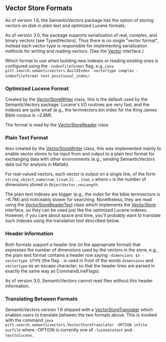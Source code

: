 ## Vector Store Formats ##

As of version 1.6, the SemanticVectors package has the option of storing vectors on disk in plain text and optimized Lucene formats.

As of version 3.0, the package supports serialization of real, complex, and binary vectors (see TypedVectors). Thus there is no single "vector format", instead each vector type is responsible for implementing serialization methods for writing and reading vectors. (See the [Vector](https://code.google.com/p/semanticvectors/source/browse/trunk/src/pitt/search/semanticvectors/vectors/Vector.java) interface.)

Which format to use when building new indexes or reading existing ones is configured using the `-indexfileformat` flag, e.g.,`java pitt.search.semanticvectors.BuildIndex -vectortype complex -indexfileformat text positional_index/`.

### Optimized Lucene Format ###

Created by the [VectorStoreWriter](http://semanticvectors.googlecode.com/svn/javadoc/latest-stable/pitt/search/semanticvectors/VectorStoreWriter.html) class, this is the default used by the SemanticVectors package. Lucene's I/O routines are very fast, and the indexes are quite small (e.g., the termvectors.bin index for the King James Bible corpus is ~2.8M).

The format is read by the [VectorStoreReader](http://semanticvectors.googlecode.com/svn/javadoc/latest-stable/pitt/search/semanticvectors/VectorStoreReader.html) class

### Plain Text Format ###

Also created by the [VectorStoreWriter](http://semanticvectors.googlecode.com/svn/javadoc/latest-stable/pitt/search/semanticvectors/VectorStoreWriter.html) class, this was implemented mainly to enable vector stores to be input from and output to a plain text format for exchanging data with other environments (e.g., sending SemanticVectors data out for analysis in Matlab).

For real-valued vectors, each vector is output on a single line, of the form
`string_object_name|num_1|num_2|...|num_n`
where `n` is the number of dimensions stored in `ObjectVector.vecLength`.

The plain text indexes are bigger (e.g., the index for the bible termvectors is ~6.7M) and noticeably slower for searching. Nonetheless, they are read using the [VectorStoreReaderText](http://semanticvectors.googlecode.com/svn/javadoc/latest-stable/pitt/search/semanticvectors/VectorStoreReaderText.html) class which implements the [VectorStore](http://semanticvectors.googlecode.com/svn/javadoc/latest-stable/pitt/search/semanticvectors/VectorStore.html) interface, so they can be used just like the optimized Lucene indexes.
However, if you care about space and time, you'll probably want to translate such indexes using the translation tool described below.

### Header Information ###

Both formats support a header line (in the appropriate format) that expresses the number of dimensions used by the vectors in the store, e.g., the plain text format contains a header row saying
`-dimensions $n -vectortype $TYPE`
(the flag `-` is used in front of the words `dimensions` and `vectortype` as an escape character, so that the header lines are parsed in exactly the same way as CommandLineFlags).

As of version 3.0, SemanticVectors cannot read files without this header information.

### Translating Between Formats ###

SemanticVectors version 1.6 shipped with a [VectorStoreTranslater](http://semanticvectors.googlecode.com/svn/javadoc/latest-stable/pitt/search/semanticvectors/VectorStoreTranslater.html) which enables users to translate between the two formats above.
This is invoked with the command
`java pitt.search.semanticvectors.VectorStoreTranslater -OPTION infile outfile`
where -OPTION is currently one of `-lucenetotext` and `-texttolucene`.
